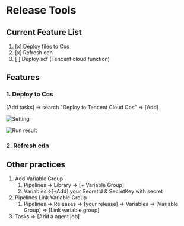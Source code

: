 # Release Tools

## Current Feature List

1. [x] Deploy files to Cos
2. [x] Refresh cdn
3. [ ] Deploy scf (Tencent cloud function)

## Features

### 1. Deploy to Cos


[Add tasks] => search "Deploy to Tencent Cloud Cos" => [Add]

![Setting](https://raw.githubusercontent.com/chsword/TencentCloudDevOpsTools/main/screenshots/deploy-to-cos.png)

![Run result](https://raw.githubusercontent.com/chsword/TencentCloudDevOpsTools/main/screenshots/deploy-to-cos-run.png)

### 2. Refresh cdn



## Other practices

1. Add Variable Group
   1. Pipelines => Library => [+ Variable Group]
   2. Variables=>[+Add]  your SecretId & SecretKey with secret
2. Pipelines Link Variable Group
   1. Pipelines => Releases => [your release] => Variables => [Variable Group] => [Link variable group]
3. Tasks => [Add a agent job]